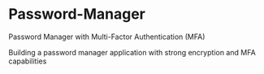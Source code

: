 # Password-Manager
Password Manager with Multi-Factor Authentication (MFA)

Building a password manager application with strong encryption and MFA capabilities
